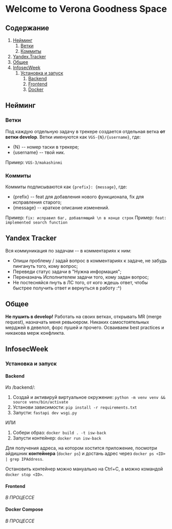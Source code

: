 # Welcome to Verona Goodness Space

## Содержание
1. [Нейминг](#нейминг)
    1. [Ветки](#ветки)
    2. [Коммиты](#коммиты)
2. [Yandex.Tracker](#yandex-tracker)
3. [Общее](#общее)
4. [InfosecWeek](#infosecweek)
    1. [Установка и запуск](#установка-и-запуск)
        1. [Backend](#backend)
        2. [Frontend](#frontend)
        3. [Docker](#docker)

## Нейминг

### Ветки
Под каждую отдельную задачу в трекере создается отдельная ветка **от ветки develop**. Ветки именуются как `VGS-{N}/{username}`, где:
- {N} -- номер таски в трекере;
- {username} -- твой ник.

Пример: `VGS-3/makashinmi`

### Коммиты
Коммиты подписываются как `{prefix}: {message}`, где:
- {prefix} -- feat для добавления нового функционала, fix для исправления старого;
- {message} -- краткое описание изменений.

Пример: `fix: исправил баг, добавляющий \n в конце строк`
Пример: `feat: implemented search function`


## Yandex Tracker
Вся коммуникация по задачам -- в комментариях к ним:
- Опиши проблему / задай вопрос в комментариях к задаче, не забудь пингануть того, кому вопрос;
- Переведи статус задачи в "Нужна информация";
- Переназначь Исполнителем задачи того, кому задан вопрос;
- Не постесняйся пнуть в ЛС того, от кого ждешь ответ, чтобы быстрее получить ответ и вернуться в работу :^)


## Общее
**Не пушить в develop!**
Работать на своих ветках, открывать MR (merge request), назначать меня ревьюером. Никаких самостоятельных мерджей в девелоп, форс пушей и прочего. Осваиваем best practices и никакова мерж конфликта.


## InfosecWeek

### Установка и запуск

#### Backend
Из /backend/:

1. Создай и активируй виртуальное окружение: `python -m venv venv && source venv/bin/activate`
2. Установи зависимости: `pip install -r requirements.txt`
3. Запусти: `fastapi dev wsgi.py`

ИЛИ

1. Собери образ: `docker build . -t isw-back`
2. Запусти контейнер: `docker run isw-back`

Для получения адреса, на котором хостится приложение, посмотри айдишник **контейнера** (`docker ps`) и достань адрес через `docker ps <ID> | grep IPAddress`.

Остановить контейнер можно мануально на Ctrl+C, а можно командой `docker stop <ID>`.

#### Frontend
*В ПРОЦЕССЕ*

#### Docker Compose
*В ПРОЦЕССЕ*

